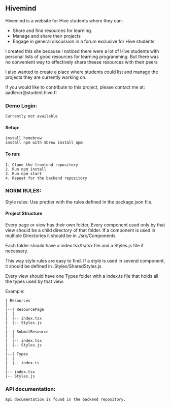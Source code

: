 <h2>Hivemind</h2>

<p>
    Hivemind is a website for Hive students where they can:
</p>
<ul>
    <li>Share and find resources for learning.</li>
    <li>Manage and share their projects</li>
    <li>Engage in general discussion in a forum exclusive for Hive students</li>
</ul>


<p>
    I created this site because i noticed there were a lot of Hive students with personal lists of good
    resources for learning programming. But there was no convenient way to effectively share theese resources with their peers
</p>

<p>
    I also wanted to create a place where students could list and manage the projects they are currently working on.
</p>
<p>
    If you would like to contribute to this project, please contact me at: aadlercr@student.hive.fi
</p>

<h3>Demo Login:</h2>

    Currently not available

<h4>Setup:</h4>
    
    install homebrew
    install npm with $brew install npm

<h4>To run:</h4>

    1. Clone the frontend repository
    2. Run npm install
    3. Run npm start
    4. Repeat for the backend repository

<h3>NORM RULES:</h3>



Style rules: Use prettier with the rules defined in the package.json file.

<h4>Project Structure</h4>

Every page or view has their own folder,
Every component used only by that view should be a child directory of that folder.
If a component is used in multiple Directories it should be in ./src/Components

Each folder should have a index.tsx/ts/tsx file and a Styles.js file if necessary.

This way style rules are easy to find. If a style is used in several component, it should be defined in
.Styles/SharedStyles.js

Every view should have one Types folder with a index.ts file that holds all the types used by that view.

Example:

    | Resources
    |
    |--| ResourcePage
    |  |
    |  |-- index.tsx
    |  |-- Styles.js
    |
    |--| SubmitResource
    |  |
    |  |-- index.tsx
    |  |-- Styles.js
    |
    |--| Types
    |  |
    |  |-- index.ts
    |
    |-- index.tsx
    |-- Styles.js



<h3>API documentation:</h3>

    Api documentation is found in the backend repository.

    
